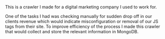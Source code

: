 This is a crawler I made for a digital marketing company I used to work for.

One of the tasks I had was checking manually for sudden drop off in our clients revenue which would indicate misconfiguration or removal of our JS tags from their site.
To improve efficiency of the process I made this crawler that would collect and store the relevant information in MongoDB.
